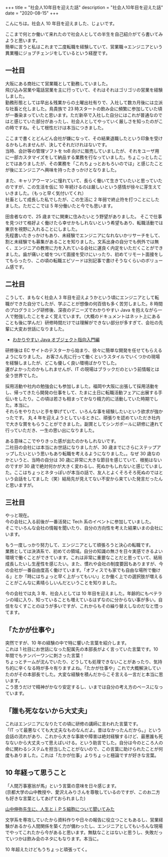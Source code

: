 +++
title = "社会人10年目を迎えた話"
description = "社会人10年目を迎えた話"
date = "2020-08-15"
+++

こんにちは。社会人 10 年目を迎えました、じょいです。

ここまで何とか働いて来れたので社会人としての半生を自己紹介がてら書いてみようと思います。  
簡単に言うと私はこれまで二度転職を経験していて、営業職->エンジニアという異業種にジョブチェンジをしているという経歴です。

## 一社目

大阪にある商社にて営業職として勤務していました。  
飛び込み営業や電話営業を主に行っていて、それはそれはゴリゴリの営業を経験しました。  
勤務形態としては早出＆残業からの土曜出社有りで、入社して数カ月後には立派な社畜と化しました。鳥貴族で 23 時スタートの飲み会に頻繁に参加していた頃が一番染まっていたと思います。ただ新卒で入社した自分にはこれが普通なのではと感じていた部分があったし、社会人としてやっていく厳しさを知ったのがこの時ですね。そして根性だけは本当につきました。

ここまで書くとどんどん会社が嫌になって、その結果退職したという印象を受けるかもしれませんが、決してそれだけれはないです。  
当時、会計等の管理ソフトを toB 向けに販売していましたが、それをユーザ用に一部カスタマイズをして納品する業務を行なっていました。ちょこっとしたことではありましたが、その業務を「これちょっとおもろいのでは」と感じたことが後にエンジニアへ興味を持ったきっかけとなりました。

また、キャリアウーマンに憧れていて、長らく働いて生きていたいと思っていたのですが、この生活を仮に 10 年続けるのは厳しいという感情が徐々に芽生えていきました。（もっと早く気付いてくれ）  
社畜として成長した私でしたが、この生活に 2 年弱で終止符を打つことにしたました。ただここでは 5 年分働いたと今でも思います。

田舎者なので、25 歳までに関東に住みたいとう野望がありました。
そこで仕事を見つけて格好よく働けたら幸せかもしれないという希望もあり、転職活動では東京を視野に入れることにしました。  
先程書いたきっかけもあり、未経験でエンジニアになれないかリサーチをして、割と未経験でも募集があることを知りました。文系出身の自分でも例外では無く、エンジニアの教育に力を入れている会社に運良く内定をいただくことができました。歯が痛いと嘘をついて面接を受けにいったり、初めてリモート面接をしてもらったり、この頃の転職エピソードは別記事で書けそうなくらいのボリューム感です。

## 二社目

こうして、まもなく社会人 3 年目を迎えようかという頃にエンジニアとして転職ができた自分でしたが、学ぶことが想像の何百倍も多く苦労しました。8 時間のプログラミング研修後、深夜のデニーズでわかりやすい Java を抱えながら一人で勉強したことをよく覚えています。（大概のドキュメントはネット上にあることも後に学んだ）研修時間だけでは理解ができない部分が多すぎて、会社の先輩に大変お世話になりました。

- [わかりやすい Java オブジェクト指向入門編](https://www.amazon.co.jp/dp/B00HKDWPC6/ref=dp-kindle-redirect?_encoding=UTF8&btkr=1)

研修後は EC サイトのテスターから始まり、徐々に簡単な開発を任せてもらえるようになりました。
お客さん先に行って働くというスタイルでいくつかの現場を経験しましたが、どこも優しく良い環境ばかりでした。  
運がよかったのかもしれませんが、IT の現場はブラックだのという前情報とは全う世界でした。

採用活動や社内の勉強会にも参加しました。福岡や大阪に出張して採用活動をし、帰ってきたら開発の仕事をして、たまに土日に転職活動フェアに出展する手伝いをしたり。この頃は若さも相まってかなり精力的に活動していた時期でした。本当に。  
それらをやりたいと手を挙げていて、いろんな事を経験したいという欲求が強かったです。
丸 4 年を迎えようとしているときに、頑張りを認めていただき社内で大きな賞をもらうことができました。副賞としてシンガポールに研修に連れて行っていただき、一生の思い出になりました。

ある意味ここでやりきった感が出たのかもしれないです。  
二社目の会社には本当にお世話になりましたが、30 歳までにさらにステップアップしたいという思いもあり転職を考えるようになりました。。なぜ 30 歳なのかというと、当時の自分は 30 歳に非常に大きな節目を感じていて、根拠はないのですが 30 歳で絶対何かが大きく変わるし、死ぬかもしれないと感じていました。ここはちょっとネタっぽいが本当の話で、友人とよくそろそろ死ぬのではという会話をしてました（笑）結局先が見えてない不安から来ていた発言だったんと思いますが。

## 三社目

やっと現在。  
今の会社に入る前後が一番活発に Tech 系のイベントに参加していました。  
そこでいろんな会社の情報を聞いたり、自分の方向性を考えた結果いまの会社にいます。

もう一度しっかり努力して、エンジニアとして頑張ろうと決心の転職です。  
業務としては決済系で、初めての領域。自分の知識の無さを日々実感できるよい環境で働くことができています。これは非常に重要なことだと思っていて、結局成長したいし生産性を感じたい。また、慣れや会社の制度要因もありますが、今の会社が一番自由度高く働けています。「オフィスでも家でも自由な場所で働ける」とか「時にはちょっと早く上がってもいい」とか働く上での選択肢が増えることがこんなに素晴らしいんだということを知りました。

今の会社では丸 3 年、社会人としては 10 年目を迎えました。年齢的にもベテランの域に入り、知っていることも増えているはずなのに分からない事が多い。自信をなくすことのほうが多いですが、これからもその繰り替えしなのだなと悟ってます。

## 「たかが仕事や」

突然ですが、10 年の経験の中で特に響いた言葉を紹介します。  
これは 1 社目にお世話になった配属先の本部長がよく言っていた言葉です。10 年間でもナンバーワンに刺さった言葉！  
ちょっとチームが沈んでいたり、どうしても処理できないことがあったり、気持ち的に辛くなる時が多々有りますよね。「たかが仕事や」これで大概解決していたのがその本部長でした。大変な経験を積んだからこそ言える一言だと本当に思います。  
こう思うだけで精神がかなり安定するし、いまでは自分の考え方のベースになっています。

## 「誰も死なないから大丈夫」

これはエンジニアになりたての頃に研修の講師に言われた言葉です。  
「IT って最悪なくても大丈夫なものなんだよ。昔はなかったんだから。」という会話の流れがあり、これから大きな事故や障害は絶対経験するけど、最悪誰も死なないから大丈夫って思えばいける。という助言でした。自分は今のところ人の命に関わるシステムを担当したことがないので、この言葉に助けられたことが何度もありました。これは「たかが仕事」よりちょっと極論ですが好きな言葉。

## 10 年経って思うこと

「人間万事塞翁が馬」という言葉の意味を日々感じます。  
(京都大学の山中教授や、愛沢えみりさんを尊敬しているのですが、このお二方も好きな言葉としてあげておられました)

[山中伸弥先生に、人生とｉＰＳ細胞について聞いてみた](https://www.amazon.co.jp/dp/B01FU87WCU/ref=dp-kindle-redirect?_encoding=UTF8&btkr=1)

文学系を専攻していたから資料作りや日々の報告に役立つこともあるし、営業経験があるから人間関係を築く力が備わったし、エンジニアとしてもいろんな現場でやってこれたから今があると思います。無駄なことはないと思うし、失敗だっていつかは飲み会のネタにもなります。本当に。

10 年超えたけどもうちょっと頑張ってく。
